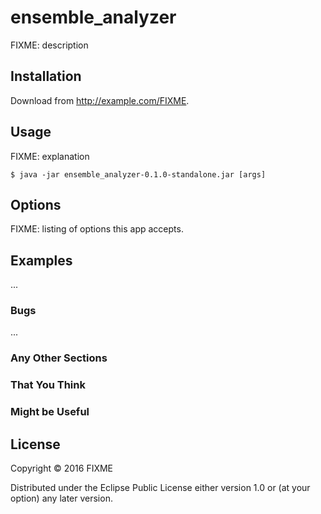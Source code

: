 # ensemble_analyzer

FIXME: description

## Installation

Download from http://example.com/FIXME.

## Usage

FIXME: explanation

    $ java -jar ensemble_analyzer-0.1.0-standalone.jar [args]

## Options

FIXME: listing of options this app accepts.

## Examples

...

### Bugs

...

### Any Other Sections
### That You Think
### Might be Useful

## License

Copyright © 2016 FIXME

Distributed under the Eclipse Public License either version 1.0 or (at
your option) any later version.
